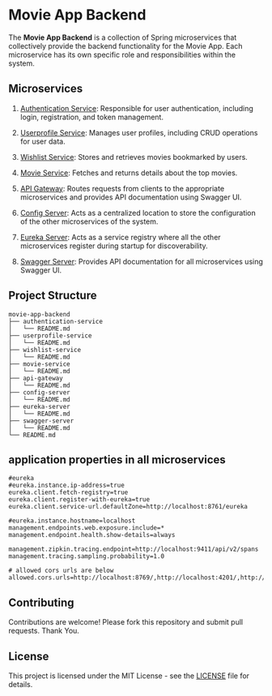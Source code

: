 # Movie App Backend

The **Movie App Backend** is a collection of Spring microservices that collectively provide the backend functionality for the Movie App. Each microservice has its own specific role and responsibilities within the system.

## Microservices

1. [Authentication Service](./authentication-service/README.md): Responsible for user authentication, including login, registration, and token management.

2. [Userprofile Service](./userprofile-service/README.md): Manages user profiles, including CRUD operations for user data.

3. [Wishlist Service](./wishlist-service/README.md): Stores and retrieves movies bookmarked by users.

4. [Movie Service](./movie-service/README.md): Fetches and returns details about the top movies.

5. [API Gateway](./api-gateway/README.md): Routes requests from clients to the appropriate microservices and provides API documentation using Swagger UI.

6. [Config Server](./config-server/README.md): Acts as a centralized location to store the configuration of the other microservices of the system.

7. [Eureka Server](./eureka-server/README.md): Acts as a service registry where all the other microservices register during startup for discoverability.

8. [Swagger Server](./swagger-server/README.md): Provides API documentation for all microservices using Swagger UI.

## Project Structure

```
movie-app-backend
├── authentication-service
│   └── README.md
├── userprofile-service
│   └── README.md
├── wishlist-service
│   └── README.md
├── movie-service
│   └── README.md
├── api-gateway
│   └── README.md
├── config-server
│   └── README.md
├── eureka-server
│   └── README.md
├── swagger-server
│   └── README.md
└── README.md
```

## application properties in all microservices

```properties
#eureka
#eureka.instance.ip-address=true
eureka.client.fetch-registry=true
eureka.client.register-with-eureka=true
eureka.client.service-url.defaultZone=http://localhost:8761/eureka

#eureka.instance.hostname=localhost
management.endpoints.web.exposure.include=*
management.endpoint.health.show-details=always

management.zipkin.tracing.endpoint=http://localhost:9411/api/v2/spans
management.tracing.sampling.probability=1.0

# allowed cors urls are below
allowed.cors.urls=http://localhost:8769/,http://localhost:4201/,http://localhost:4200/
```

## Contributing

Contributions are welcome! Please fork this repository and submit pull requests. Thank You.

## License

This project is licensed under the MIT License - see the [LICENSE](./LICENSE.md) file for details.
